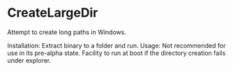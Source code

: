 # CreateLargeDir
Attempt to create long paths in Windows.

Installation: Extract binary to a folder and run.
Usage: Not recommended for use in its pre-alpha state. Facility to run at boot if the directory creation fails under explorer.
